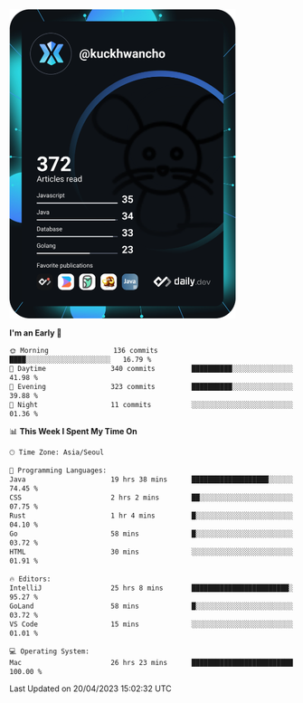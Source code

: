 <a href="https://app.daily.dev/kuckhwancho"><img src="https://github.com/kuckjwi0928/kuckjwi0928/blob/master/devcard.svg" width="400" alt="Kuckjwi Devcard"/></a>

<!--START_SECTION:waka-->
**I'm an Early 🐤** 

```text
🌞 Morning                136 commits         ████░░░░░░░░░░░░░░░░░░░░░   16.79 % 
🌆 Daytime                340 commits         ██████████░░░░░░░░░░░░░░░   41.98 % 
🌃 Evening                323 commits         ██████████░░░░░░░░░░░░░░░   39.88 % 
🌙 Night                  11 commits          ░░░░░░░░░░░░░░░░░░░░░░░░░   01.36 % 
```


📊 **This Week I Spent My Time On** 

```text
🕑︎ Time Zone: Asia/Seoul

💬 Programming Languages: 
Java                     19 hrs 38 mins      ███████████████████░░░░░░   74.45 % 
CSS                      2 hrs 2 mins        ██░░░░░░░░░░░░░░░░░░░░░░░   07.75 % 
Rust                     1 hr 4 mins         █░░░░░░░░░░░░░░░░░░░░░░░░   04.10 % 
Go                       58 mins             █░░░░░░░░░░░░░░░░░░░░░░░░   03.72 % 
HTML                     30 mins             ░░░░░░░░░░░░░░░░░░░░░░░░░   01.91 % 

🔥 Editors: 
IntelliJ                 25 hrs 8 mins       ████████████████████████░   95.27 % 
GoLand                   58 mins             █░░░░░░░░░░░░░░░░░░░░░░░░   03.72 % 
VS Code                  15 mins             ░░░░░░░░░░░░░░░░░░░░░░░░░   01.01 % 

💻 Operating System: 
Mac                      26 hrs 23 mins      █████████████████████████   100.00 % 
```


 Last Updated on 20/04/2023 15:02:32 UTC
<!--END_SECTION:waka-->
